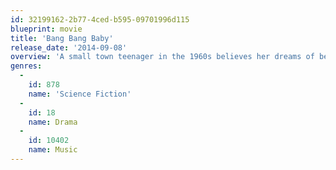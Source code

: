 ```yaml
---
id: 32199162-2b77-4ced-b595-09701996d115
blueprint: movie
title: 'Bang Bang Baby'
release_date: '2014-09-08'
overview: 'A small town teenager in the 1960s believes her dreams of becoming a famous singer will come true when her rock star idol gets stranded in town. But a leak in a nearby chemical plant that is believed to be causing mass mutations threatens to turn her dream into a nightmare.'
genres:
  -
    id: 878
    name: 'Science Fiction'
  -
    id: 18
    name: Drama
  -
    id: 10402
    name: Music
---
```

